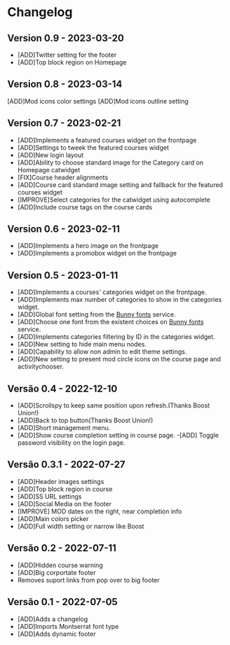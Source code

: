 # Changelog

## Version 0.9 - 2023-03-20

- [ADD]Twitter setting for the footer
- [ADD]Top block region on Homepage

## Version 0.8 - 2023-03-14

[ADD]Mod icons color settings
[ADD]Mod icons outline setting

## Version 0.7 - 2023-02-21

- [ADD]Implements a featured courses widget on the frontpage
- [ADD]Settings to tweek the featured courses widget
- [ADD]New login layout
- [ADD]Ability to choose standard image for the Category card on Homepage catwidget
- [FIX]Course header alignments
- [ADD]Course card standard image setting and fallback for the featured courses widget
- [IMPROVE]Select categories for the catwidget using autocomplete
- [ADD]Include course tags on the course cards

## Version 0.6 - 2023-02-11

- [ADD]Implements a hero image on the frontpage
- [ADD]Implements a promobox widget on the frontpage

## Version 0.5 - 2023-01-11

- [ADD]Implements a courses' categories widget on the frontpage.
- [ADD]Implements max number of categories to show in the categories widget.
- [ADD]Global font setting from the [Bunny fonts](https://fonts.bunny.net/) service.
- [ADD]Choose one font from the existent choices on [Bunny fonts](https://fonts.bunny.net/) service.
- [ADD]Implements categories filtering by ID in the categories widget.
- [ADD]New setting to hide main menu nodes.
- [ADD]Capability to allow non admin to edit theme settings.
- [ADD]New setting to present mod circle icons on the course page and activitychooser.

## Versão 0.4 - 2022-12-10

- [ADD]Scrollspy to keep same position upon refresh.(Thanks Boost Union!)
- [ADD]Back to top button(Thanks Boost Union!)
- [ADD]Short management menu.
- [ADD]Show course completion setting in course page.
-[ADD] Toggle password visibility on the login page.

## Versão 0.3.1 - 2022-07-27

- [ADD]Header images settings
- [ADD]Top block region in course
- [ADD]SS URL settings
- [ADD]Social Media on the footer
- [IMPROVE] MOD dates on the right, near completion info
- [ADD]Main colors picker
- [ADD]Full width setting or narrow like Boost

## Versão 0.2 - 2022-07-11

- [ADD]Hidden course warning
- [ADD]Big corportate footer
- Removes suport links from pop over to big footer

## Versão 0.1 - 2022-07-05

- [ADD]Adds a changelog
- [ADD]Imports Montserrat font type
- [ADD]Adds dynamic footer